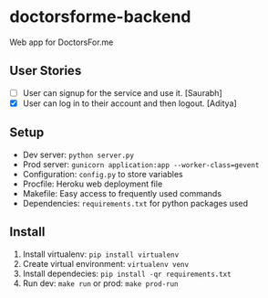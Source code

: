 # doctorsforme-backend

Web app for DoctorsFor.me

## User Stories
- [ ] User can signup for the service and use it. [Saurabh]
- [x] User can log in to their account and then logout. [Aditya]

## Setup

- Dev server: `python server.py`
- Prod server: `gunicorn application:app --worker-class=gevent`
- Configuration: `config.py` to store variables
- Procfile: Heroku web deployment file
- Makefile: Easy access to frequently used commands
- Dependencies: `requirements.txt` for python packages used

## Install

1. Install virtualenv: `pip install virtualenv`
2. Create virtual environment: `virtualenv venv`
3. Install dependecies: `pip install -qr requirements.txt`
4. Run dev: `make run` or prod: `make prod-run`
